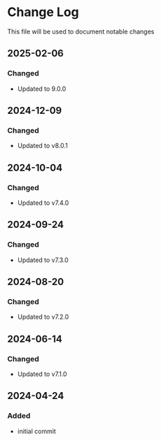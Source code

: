 # Change Log
<!-- markdownlint-disable MD024 -->
<!-- markdownlint-disable MD033 -->
This file will be used to document notable changes

## 2025-02-06

### Changed

- Updated to 9.0.0

## 2024-12-09

### Changed

- Updated to v8.0.1

## 2024-10-04

### Changed

- Updated to v7.4.0

## 2024-09-24

### Changed

- Updated to v7.3.0

## 2024-08-20

### Changed

- Updated to v7.2.0

## 2024-06-14

### Changed

- Updated to v7.1.0

## 2024-04-24

### Added

- initial commit
